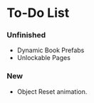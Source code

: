 # To-Do List

### Unfinished
* Dynamic Book Prefabs
* Unlockable Pages


### New
* Object Reset animation.
